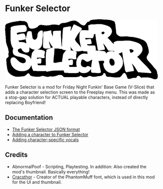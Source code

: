 # Funker Selector

![The logo for the mod.](./images/funker%20selector%20logo%20ANIMATED.gif)

Funker Selector is a mod for Friday Night Funkin' Base Game (V-Slice) that adds a character selection screen to the Freeplay menu. This was made as a stop-gap solution for ACTUAL playable characters, instead of directly replacing Boyfriend!

## Documentation
- [The Funker Selector JSON format](./docs/Funker%20Selector%20JSON%20Character%20Format.md)
- [Adding a character to Funker Selector](./docs/Adding%20a%20Character.md)
- [Adding character-specific vocals](./docs/Vocal%20Replacement.md)

## Credits
- AbnormalPoof - Scripting, Playtesting. In addition: Also created the mod's thumbnail. Basically everything!
- [Cracsthor](https://gamebanana.com/members/1844732) - Creator of the PhantomMuff font, which is used in this mod for the UI and thumbnail.
